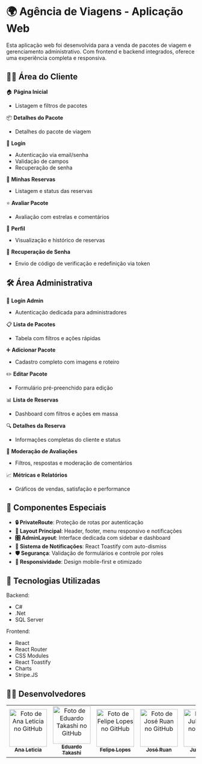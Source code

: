# 🌍 Agência de Viagens - Aplicação Web

Esta aplicação web foi desenvolvida para a venda de pacotes de viagem e gerenciamento administrativo. Com frontend e backend integrados, oferece uma experiência completa e responsiva.

## 🧑‍💼 Área do Cliente

🏠 **Página Inicial**
- Listagem e filtros de pacotes

📦 **Detalhes do Pacote**
- Detalhes do pacote de viagem

🔐 **Login**
- Autenticação via email/senha
- Validação de campos
- Recuperação de senha

📝 **Minhas Reservas** 
- Listagem e status das reservas

⭐ **Avaliar Pacote** 
- Avaliação com estrelas e comentários

👤 **Perfil**
- Visualização e histórico de reservas

🔧 **Recuperação de Senha**
- Envio de código de verificação e redefinição via token


## 🛠️ Área Administrativa

🔐 **Login Admin**
- Autenticação dedicada para administradores

📋 **Lista de Pacotes**
- Tabela com filtros e ações rápidas

➕ **Adicionar Pacote**
- Cadastro completo com imagens e roteiro

✏️ **Editar Pacote**
- Formulário pré-preenchido para edição

📊 **Lista de Reservas**
- Dashboard com filtros e ações em massa

🔍 **Detalhes da Reserva**
- Informações completas do cliente e status

💬 **Moderação de Avaliações**
- Filtros, respostas e moderação de comentários

📈 **Métricas e Relatórios**
- Gráficos de vendas, satisfação e performance

## 🚀 Componentes Especiais

- **🔒 PrivateRoute**: Proteção de rotas por autenticação
- **🎨 Layout Principal**: Header, footer, menu responsivo e notificações
- **🎛️ AdminLayout**: Interface dedicada com sidebar e dashboard
- **📱 Sistema de Notificações**: React Toastify com auto-dismiss
- **🛡️ Segurança**: Validação de formulários e controle por roles
- **📱 Responsividade**: Design mobile-first e otimizado

## 🧪 Tecnologias Utilizadas

Backend: 
- C#
- .Net
- SQL Server

Frontend:
- React
- React Router
- CSS Modules
- React Toastify
- Charts
- Stripe.JS



## 👨‍💻 Desenvolvedores

<table>
  <tr>
    <td align="center">
      <a href="https://www.linkedin.com/in/ana-let%C3%ADcia-r-b1287a246/" title="Ana Leticia">
    <img src="https://avatars.githubusercontent.com/u/152559893?v=4" width="100px;" alt="Foto de Ana Leticia no GitHub"/><br>
    <sub>
      <b>Ana Leticia</b>
        </sub>
      </a>
    </td>
     <td align="center">
       <a href="https://www.linkedin.com/in/eduardo-takashi-missaka-3597a1346/" title="Eduardo Takashi">
    <img src="https://avatars.githubusercontent.com/u/179586860?v=4" width="100px;" alt="Foto de Eduardo Takashi no GitHub"/><br>
    <sub>
      <b>Eduardo Takashi</b>
        </sub>
      </a>
    </td>
    <td align="center">
       <a href="https://www.linkedin.com/in/felipe-lopes-1040b822b/" title="Felipe Lopes">
    <img src="https://avatars.githubusercontent.com/u/105252192?v=4" width="100px;" alt="Foto de Felipe Lopes no GitHub"/><br>
    <sub>
      <b>Felipe Lopes</b>
        </sub>
      </a>
    </td>
     <td align="center">
       <a href="https://www.linkedin.com/in/jos%C3%A9-ruan-b17637262/" title="José Ruan">
    <img src="https://avatars.githubusercontent.com/u/143905670?v=4" width="100px;" alt="Foto de José Ruan no GitHub"/><br>
    <sub>
      <b>José Ruan </b>
        </sub>
      </a>
    </td>
     <td align="center">
       <a href="https://www.linkedin.com/in/julia-karen-melo/" title="Julia Melo">
    <img src="https://avatars.githubusercontent.com/u/160678981?v=4" width="100px;" alt="Foto de Julia Melo no GitHub"/><br>
    <sub>
      <b>Julia Melo</b>
        </sub>
      </a>
    </td>
     <td align="center">
       <a href="https://www.linkedin.com/in/domleondev/" title="Leonardo dos Santos">
    <img src="https://avatars.githubusercontent.com/u/143965636?v=4" width="100px;" alt="Foto de Leonardo dos Santos no GitHub"/><br>
    <sub>
      <b>Leonardo dos Santos</b>
        </sub>
    </td>
  </tr>
</table>
